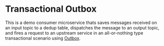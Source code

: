 # Transactional Outbox 

This is a demo consumer microservice thats saves messages received on an input topic to a dedup table, dispatches the message to an output topic, and fires a request to an upstream service in an all-or-nothing type transactional scenario using [Outbox](https://softwaremill.com/microservices-101/).
